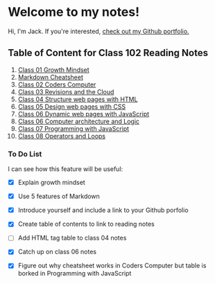 # Welcome to my notes!

Hi, I'm Jack. If you're interested, [check out my Github portfolio.](https://github.com/jnelsonholding)

## Table of Content for Class 102 Reading Notes

  1. [Class 01 Growth Mindset](growth-mindset.md)
  1. [Markdown Cheatsheet](https://github.com/adam-p/markdown-here/wiki/Markdown-Cheatsheet)
  1. [Class 02 Coders Computer](coders-computer.md)
  1. [Class 03 Revisions and the Cloud](revisions-and-the-cloud.md)
  1. [Class 04 Structure web pages with HTML](structure-web-pages-with-html.md)
  1. [Class 05 Design web pages with CSS](design-web-pages-with-css.md)
  1. [Class 06 Dynamic web pages with JavaScript](dynamic-web-pages-with-javascript.md)
  1. [Class 06 Computer architecture and Logic](computer-architecture-and-logic.md)
  1. [Class 07 Programming with JavaScript](programming-with-javascript.md)
  1. [Class 08 Operators and Loops](operators-and-loops.md)




### To Do List

I can see how this feature will be useful:
  - [x] Explain growth mindset
  - [x] Use 5 features of Markdown
  - [x] Introduce yourself and include a link to your Github porfolio
  - [x] Create table of contents to link to reading notes
  - [ ] Add HTML tag table to class 04 notes
  - [x] Catch up on class 06 notes
  - [x] Figure out why cheatsheet works in Coders Computer but table is borked in Programming with JavaScript
  
